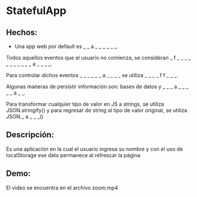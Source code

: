# StatefulApp
## Hechos:
* Una app web por default es _ _ a _ _ _ _ _ _.

Todos aquellos eventos que el usuario no comienza, se consideran _ f _ _ _ _ _   _ _ _ _ _ _ a _ _ _ _.

Para controlar dichos eventos _ _ _ _ _ _ a _ _ _ _ se utiliza _ _ _ _ f f _ _ _.

Algunas maneras de persistir información son: bases de datos y _ _ _ a _ _ _ _ _ a _ _.

Para transformar cualquier tipo de valor en JS a strings, se utiliza JSON.stringify() y para regresar de string al tipo de valor original, se utiliza JSON._ a _ _ _()

## Descripción:
Es una aplicación en la cual el usuario ingresa su nombre y con el uso de localStorage ese dato permanece al refrescar la página
## Demo:
El video se encuentra en el archivo zoom.mp4
